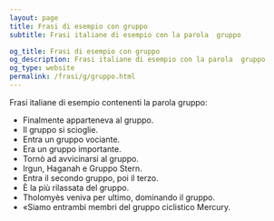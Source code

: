 ```yaml
---
layout: page
title: Frasi di esempio con gruppo 
subtitle: Frasi italiane di esempio con la parola  gruppo

og_title: Frasi di esempio con gruppo 
og_description: Frasi italiane di esempio con la parola  gruppo
og_type: website
permalink: /frasi/g/gruppo.html
---
```


Frasi italiane di esempio contenenti la parola gruppo:


- Finalmente apparteneva al gruppo.
- Il gruppo si scioglie.
- Entra un gruppo vociante.
- Era un gruppo importante.
- Tornò ad avvicinarsi al gruppo.
- Irgun, Haganah e Gruppo Stern.
- Entra il secondo gruppo, poi il terzo.
- È la più rilassata del gruppo.
- Tholomyès veniva per ultimo, dominando il gruppo.
- «Siamo entrambi membri del gruppo ciclistico Mercury.
